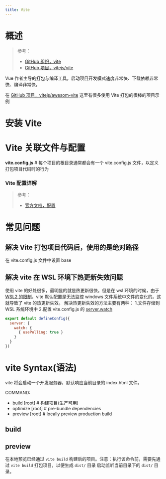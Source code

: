 ```yaml
---
title: Vite
---
```


# 概述

> 参考：
> - [GitHub 组织，vite](https://github.com/vitejs)
> - [GitHub 项目，vitejs/vite](https://github.com/vitejs/vite)

Vue 作者主导的打包与编译工具，启动项目开发模式速度非常快、下载依赖非常快、编译非常快。

在 [GitHub 项目，vitejs/awesom-vite](https://github.com/vitejs/awesome-vite) 这里有很多使用 Vite 打包的很棒的项目示例

# 安装 Vite

# Vite 关联文件与配置

**vite.config.js** # 每个项目的根目录通常都会有一个 vite.config.js 文件，以定义打包项目代码时的行为

### Vite 配置详解

> 参考：
> - [官方文档，配置](https://cn.vitejs.dev/config/)

# 常见问题

## 解决 Vite 打包项目代码后，使用的是绝对路径

在 vite.config.js 文件中设置 base

## 解决 vite 在 WSL 环境下热更新失效问题

使用 vite 的好处很多，最明显的就是热更新很快。但是在 wsl 环境的时候，由于[WSL2 的限制](https://github.com/microsoft/WSL/issues/4739)，vite 默认配置是无法监控 windows 文件系统中文件的变化的。这就导致了 vite 的热更新失效。
解决热更新失效的方法主要有两种： 1.文件存储到 WSL 系统环境中 2.配置 vite.config.js 的 [server.watch](https://cn.vitejs.dev/config/#server-watch)

```javascript
export default defineConfig({
  server: {
    watch: {
      { usePolling: true }
    }
  }
})
```

# vite Syntax(语法)

vite 将会启动一个开发服务器，默认响应当前目录的 index.html 文件。

COMMAND:

- build \[root] # 构建项目(生产可用)
- optimize \[root] # pre-bundle dependencies
- preview \[root] # locally preview production build

## build

## preview

在本地预览已经通过 `vite build` 构建后的项目。注意：执行该命令前，需要先通过 `vite build` 打包项目，以便生成 `dist/` 目录
启动监听当前目录下的 `dist/` 目录。
